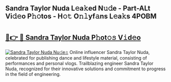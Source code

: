 ## Sandra Taylor Nuda L𝚎a𝚔ed N𝚞𝚍e - Part-ALt Vi𝚍𝚎o P𝚑𝚘tos - H𝚘𝚝 O𝚗𝚕yf𝚊ns L𝚎a𝚔s 4POBM

# <h2><a href="http://kf2tsf.oniu.top/?m=Sandra+Taylor+Nuda">🔗👉 🔴 Sandra Taylor Nuda P𝚑ot𝚘𝚜 V𝚒d𝚎o</a></h2>

[![Sandra Taylor Nuda Nu𝚍e𝚜](https://i.imgur.com/0qMVB7G.gif)](http://kf2tsf.oniu.top/?m=Sandra+Taylor+Nuda)
Online influencer Sandra Taylor Nuda, celebrated for publishing dance and lifestyle material, consisting of performances and personal vlogs. Trailblazing engineer Sandra Taylor Nuda, recognized for their innovative solutions and commitment to progress in the field of engineering.  
